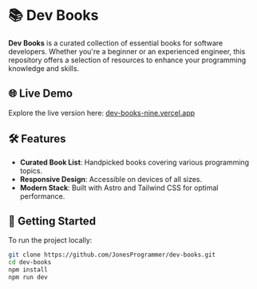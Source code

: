 # 📚 Dev Books

**Dev Books** is a curated collection of essential books for software developers. Whether you're a beginner or an experienced engineer, this repository offers a selection of resources to enhance your programming knowledge and skills.

## 🌐 Live Demo

Explore the live version here: [dev-books-nine.vercel.app](https://dev-books-nine.vercel.app)

## 🛠️ Features

- **Curated Book List**: Handpicked books covering various programming topics.
- **Responsive Design**: Accessible on devices of all sizes.
- **Modern Stack**: Built with Astro and Tailwind CSS for optimal performance.

## 🚀 Getting Started

To run the project locally:

```bash
git clone https://github.com/JonesProgrammer/dev-books.git
cd dev-books
npm install
npm run dev
